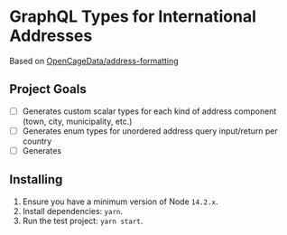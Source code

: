 # GraphQL Types for International Addresses
Based on [OpenCageData/address-formatting](https://github.com/OpenCageData/address-formatting)

## Project Goals
- [ ] Generates custom scalar types for each kind of address component (town, city, municipality, etc.)
- [ ] Generates enum types for unordered address query input/return per country
- [ ] Generates 

## Installing
1. Ensure you have a minimum version of Node `14.2.x`.
2. Install dependencies: `yarn`.
3. Run the test project: `yarn start`.
